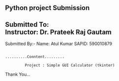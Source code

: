  Python  project Submission
 --------------------------
 Submitted To:                                                             
 Instructor: Dr. Prateek Raj Gautam
 ----------------------------------
 Submitted By:-
 Name: Atul Kumar
 SAPID: 590010879

                                                                                             ..........Conntent.........

             Project : Simple GUI Calculator (tkinter)


Thank You...
